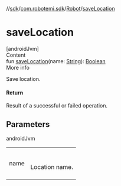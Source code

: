 //[sdk](../../../index.md)/[com.robotemi.sdk](../index.md)/[Robot](index.md)/[saveLocation](save-location.md)



# saveLocation  
[androidJvm]  
Content  
fun [saveLocation](save-location.md)(name: [String](https://kotlinlang.org/api/latest/jvm/stdlib/kotlin/-string/index.html)): [Boolean](https://kotlinlang.org/api/latest/jvm/stdlib/kotlin/-boolean/index.html)  
More info  


Save location.



#### Return  


Result of a successful or failed operation.



## Parameters  
  
androidJvm  
  
| | |
|---|---|
| <a name="com.robotemi.sdk/Robot/saveLocation/#kotlin.String/PointingToDeclaration/"></a>name| <a name="com.robotemi.sdk/Robot/saveLocation/#kotlin.String/PointingToDeclaration/"></a><br><br>Location name.<br><br>|
  
  



